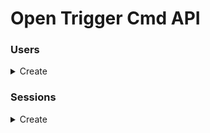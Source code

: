 # Open Trigger Cmd API


### Users

<details>
  <summary>Create</summary>

  curl:
  ```shell
    curl -kv -H 'Content-Type: application/json' -d '{"email": "root@root.com", "password": "123456"}' -X 'POST' "http://localhost:3333/api/v1/users/" | jq
  ```

  - status_code: 201 Created

  - return:

  ```json
  {
    "id": 11,
    "email": "rootTeste@root.com"
  }
  ```
</details>


### Sessions

<details>
  <summary>Create</summary>

  curl:
  ```shell
    curl -kv -H 'Content-Type: application/json' -d '{"email": "root@root.com", "password": "123456"}' -X 'POST' "http://localhost:3333/api/v1/sessions/" | jq
  ```

  - status_code: 201 Created

  - return:
    ```json
    {
      "user": {
        "email": "root@root.com"
      },
      "token": "eyJhbGciOiJIUzI1NiIsInR5cCI6IkpXVCJ9.eyJpZCI6MTAsImlhdCI6MTU5Nzg4OTYwNiwiZXhwIjoxNTk3ODkzMjA2fQ.fWmdfQWT-6o6lmvWtIp4XofXwUor9GoOASUX9LXgIs4"
    }
    ```
</details>
